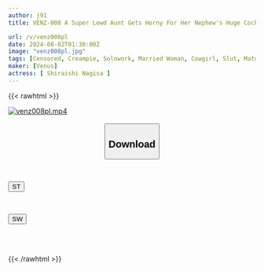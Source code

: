 ```yaml
---
author: j91
title: VENZ-008 A Super Lewd Aunt Gets Horny For Her Nephew's Huge Cock And Gives Him A Cowgirl Ride. She Gives Him The Best Ahegao Face With A Blowjob. She Masturbates With Adult Toys And Has Multiple Orgasms. She Loses Track Of Time And Has A Passionate Creampie Affair. Nagisa Shiraishi

url: /v/venz008pl
date: 2024-08-02T01:30:00Z
image: "venz008pl.jpg"
tags: [Censored, Creampie, Solowork, Married Woman, Cowgirl, Slut, Mature Woman	]
maker: [Venus]
actress: [ Shiraishi Nagisa ]
---
```



{{< rawhtml >}}

<div class="video" data-videoid="px0mgo3PRvsrvwB">
    <a href="javascript:;">
        <img src="/v/venz008pl/venz008pl.jpg" width="WIDTH" height="HEIGHT" alt="venz008pl.mp4" loading="lazy">
    </a>
</div>

<script type="text/javascript" src="https://j91.asia/asset/on-demand-st.js"></script>

<br>
  <link rel="stylesheet" href="https://j91.asia/asset/bs5.css">
  
  <center>
  <button class="btn btn-primary" type="button" data-bs-toggle="collapse" data-bs-target=".multi-collapse" aria-expanded="false" aria-controls="multiCollapseExample1 multiCollapseExample2"><h2>Download</h2></button></center>
</p>
<div class="row">
  <div class="col">
    <div class="collapse multi-collapse" id="multiCollapseExample1">
      <div class="card card-body">
	      	      <br>
<div class="buttons">  
<p><a href="/v/venz008pl/st.html" target="_blank"><button class="btn-hover color-3"><i class="fa fa-download"></i> ST</button></a></p></div>
    </div>
  </div>
</div>
  <div class="col">
    <div class="collapse multi-collapse" id="multiCollapseExample2">
      <div class="card card-body">
	      <br>
<div class="buttons">
<p><a href="/v/venz008pl/sw.html" target="_blank"><button class="btn-hover color-2"><i class="fa fa-download"></i> SW</button></a></p></div>
<br><br>
      </div>
    </div>
  </div>
</div>

{{< /rawhtml >}}
